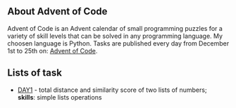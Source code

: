 ## About Advent of Code

Advent of Code is an Advent calendar of small programming puzzles for a variety of skill levels that can be solved in any programming language. My choosen language is Python. Tasks are published every day from December 1st to 25th on: [Advent of Code](https://adventofcode.com/).

## Lists of task
- [DAY1](/DAY1/) - total distance and similarity score of two lists of numbers; \
<b>skills</b>: simple lists operations